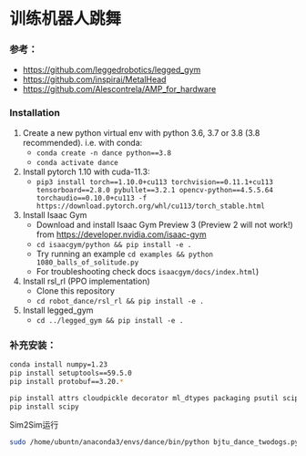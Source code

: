 # 训练机器人跳舞

### 参考：
- https://github.com/leggedrobotics/legged_gym
- https://github.com/inspirai/MetalHead
- https://github.com/Alescontrela/AMP_for_hardware

### Installation ###
1. Create a new python virtual env with python 3.6, 3.7 or 3.8 (3.8 recommended). i.e. with conda:
    - `conda create -n dance python==3.8`
    - `conda activate dance`
2. Install pytorch 1.10 with cuda-11.3:
    - `pip3 install torch==1.10.0+cu113 torchvision==0.11.1+cu113 tensorboard==2.8.0 pybullet==3.2.1 opencv-python==4.5.5.64 torchaudio==0.10.0+cu113 -f https://download.pytorch.org/whl/cu113/torch_stable.html`
3. Install Isaac Gym
   - Download and install Isaac Gym Preview 3 (Preview 2 will not work!) from https://developer.nvidia.com/isaac-gym
   - `cd isaacgym/python && pip install -e .`
   - Try running an example `cd examples && python 1080_balls_of_solitude.py`
   - For troubleshooting check docs `isaacgym/docs/index.html`)
4. Install rsl_rl (PPO implementation)
   - Clone this repository
   -  `cd robot_dance/rsl_rl && pip install -e .` 
5. Install legged_gym
   - `cd ../legged_gym && pip install -e .`

### 补充安装：

```bash
conda install numpy=1.23
pip install setuptools==59.5.0
pip install protobuf==3.20.*
```
```bash
pip install attrs cloudpickle decorator ml_dtypes packaging psutil scipy tornado
pip install scipy
```

Sim2Sim运行
```bash
sudo /home/ubuntn/anaconda3/envs/dance/bin/python bjtu_dance_twodogs.py
```
